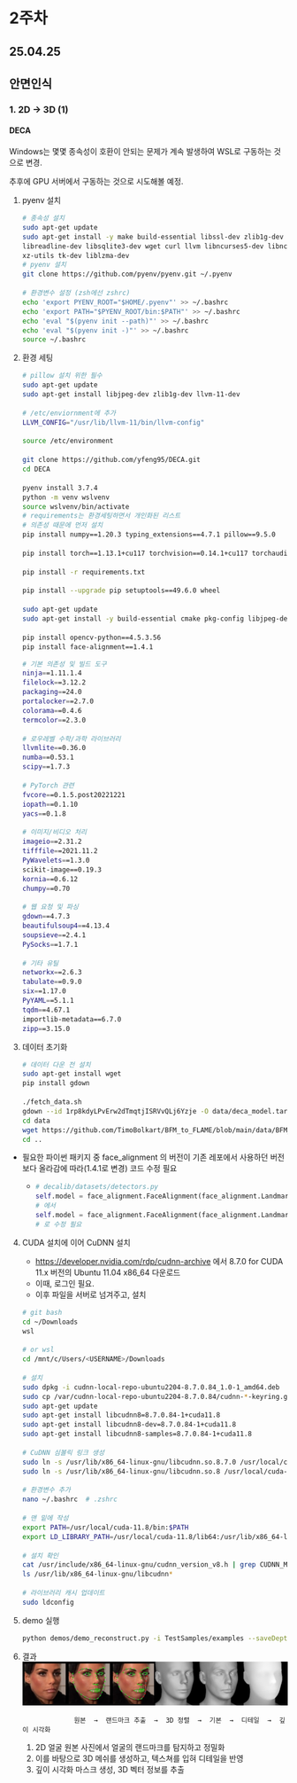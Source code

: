 # 2주차

## 25.04.25



## 안면인식

### 1. 2D -> 3D (1)

#### DECA 

Windows는 몇몇 종속성이 호환이 안되는 문제가 계속 발생하여 WSL로 구동하는 것으로 변경.

추후에 GPU 서버에서 구동하는 것으로 시도해볼 예정.



1. pyenv 설치
   ```bash
   # 종속성 설치
   sudo apt-get update
   sudo apt-get install -y make build-essential libssl-dev zlib1g-dev libbz2-dev \
   libreadline-dev libsqlite3-dev wget curl llvm libncurses5-dev libncursesw5-dev \
   xz-utils tk-dev liblzma-dev
   # pyenv 설치
   git clone https://github.com/pyenv/pyenv.git ~/.pyenv
   
   # 환경변수 설정 (zsh에선 zshrc)
   echo 'export PYENV_ROOT="$HOME/.pyenv"' >> ~/.bashrc
   echo 'export PATH="$PYENV_ROOT/bin:$PATH"' >> ~/.bashrc
   echo 'eval "$(pyenv init --path)"' >> ~/.bashrc
   echo 'eval "$(pyenv init -)"' >> ~/.bashrc
   source ~/.bashrc
   ```

2. 환경 세팅
   ```bash
   # pillow 설치 위한 필수
   sudo apt-get update
   sudo apt-get install libjpeg-dev zlib1g-dev llvm-11-dev
   
   # /etc/enviornment에 추가
   LLVM_CONFIG="/usr/lib/llvm-11/bin/llvm-config"
   
   source /etc/environment
   
   git clone https://github.com/yfeng95/DECA.git
   cd DECA
   
   pyenv install 3.7.4
   python -m venv wslvenv
   source wslvenv/bin/activate
   # requirements는 환경세팅하면서 개인화된 리스트
   # 의존성 때문에 먼저 설치
   pip install numpy==1.20.3 typing_extensions==4.7.1 pillow==9.5.0
   
   pip install torch==1.13.1+cu117 torchvision==0.14.1+cu117 torchaudio==0.13.1 --extra-index-url https://download.pytorch.org/whl/cu117
   
   pip install -r requirements.txt
   
   pip install --upgrade pip setuptools==49.6.0 wheel
   
   sudo apt-get update
   sudo apt-get install -y build-essential cmake pkg-config libjpeg-dev libpng-dev libtiff-dev libavcodec-dev libavformat-dev libswscale-dev libv4l-dev libxvidcore-dev libx264-dev libgtk-3-dev libatlas-base-dev gfortran python3-dev
   
   pip install opencv-python==4.5.3.56
   pip install face-alignment==1.4.1
   ```

   ```bash
   # 기본 의존성 및 빌드 도구
   ninja==1.11.1.4
   filelock==3.12.2
   packaging==24.0
   portalocker==2.7.0
   colorama==0.4.6
   termcolor==2.3.0
   
   # 로우레벨 수학/과학 라이브러리
   llvmlite==0.36.0
   numba==0.53.1
   scipy==1.7.3
   
   # PyTorch 관련
   fvcore==0.1.5.post20221221
   iopath==0.1.10
   yacs==0.1.8
   
   # 이미지/비디오 처리
   imageio==2.31.2
   tifffile==2021.11.2
   PyWavelets==1.3.0
   scikit-image==0.19.3
   kornia==0.6.12
   chumpy==0.70
   
   # 웹 요청 및 파싱
   gdown==4.7.3
   beautifulsoup4==4.13.4
   soupsieve==2.4.1
   PySocks==1.7.1
   
   # 기타 유틸
   networkx==2.6.3
   tabulate==0.9.0
   six==1.17.0
   PyYAML==5.1.1
   tqdm==4.67.1
   importlib-metadata==6.7.0
   zipp==3.15.0
   
   ```

3. 데이터 초기화
   ```bash
   # 데이터 다운 전 설치
   sudo apt-get install wget
   pip install gdown
   
   ./fetch_data.sh
   gdown --id 1rp8kdyLPvErw2dTmqtjISRVvQLj6Yzje -O data/deca_model.tar
   cd data
   wget https://github.com/TimoBolkart/BFM_to_FLAME/blob/main/data/BFM_to_FLAME_corr.npz
   cd ..
   ```

   

- 필요한 파이썬 패키지 중 face_alignment 의 버전이 기존 레포에서 사용하던 버전보다 올라감에 따라(1.4.1로 변경) 코드 수정 필요

  - ```python
    # decalib/datasets/detectors.py
    self.model = face_alignment.FaceAlignment(face_alignment.LandmarksType._2D, flip_input=False)
    # 에서
    self.model = face_alignment.FaceAlignment(face_alignment.LandmarksType.TWO_D, flip_input=False)
    # 로 수정 필요
    ```



4. CUDA 설치에 이어 CuDNN 설치

   - https://developer.nvidia.com/rdp/cudnn-archive 에서 8.7.0 for CUDA 11.x 버전의 Ubuntu 11.04 x86_64 다운로드
   - 이때, 로그인 필요.
   - 이후 파일을 서버로 넘겨주고, 설치

   ```bash
   # git bash
   cd ~/Downloads
   wsl
   
   # or wsl
   cd /mnt/c/Users/<USERNAME>/Downloads
   
   # 설치
   sudo dpkg -i cudnn-local-repo-ubuntu2204-8.7.0.84_1.0-1_amd64.deb
   sudo cp /var/cudnn-local-repo-ubuntu2204-8.7.0.84/cudnn-*-keyring.gpg /usr/share/keyrings/
   sudo apt-get update
   sudo apt-get install libcudnn8=8.7.0.84-1+cuda11.8
   sudo apt-get install libcudnn8-dev=8.7.0.84-1+cuda11.8
   sudo apt-get install libcudnn8-samples=8.7.0.84-1+cuda11.8
   
   # CuDNN 심볼릭 링크 생성
   sudo ln -s /usr/lib/x86_64-linux-gnu/libcudnn.so.8.7.0 /usr/local/cuda-11.8/lib64/libcudnn.so.8
   sudo ln -s /usr/lib/x86_64-linux-gnu/libcudnn.so.8 /usr/local/cuda-11.8/lib64/libcudnn.so
   
   # 환경변수 추가
   nano ~/.bashrc  # .zshrc
   
   # 맨 밑에 작성
   export PATH=/usr/local/cuda-11.8/bin:$PATH
   export LD_LIBRARY_PATH=/usr/local/cuda-11.8/lib64:/usr/lib/x86_64-linux-gnu:$LD_LIBRARY_PATH
   
   # 설치 확인 
   cat /usr/include/x86_64-linux-gnu/cudnn_version_v8.h | grep CUDNN_MAJOR -A 2
   ls /usr/lib/x86_64-linux-gnu/libcudnn*
   
   # 라이브러리 캐시 업데이트
   sudo ldconfig
   ```

   

5. demo 실행

   ```bash
   python demos/demo_reconstruct.py -i TestSamples/examples --saveDepth True --saveObj True
   ```

   

6. 결과
   ![id04657-PPHljWCZ53c-000565_inputs_inputs_vis](./assets/id04657-PPHljWCZ53c-000565_inputs_inputs_vis.jpg)

 					원본  →  랜드마크 추출  →  3D 정렬  →  기본  →  디테일  →  깊이 시각화
 	
 	1. 2D 얼굴 원본 사진에서 얼굴의 랜드마크를 탐지하고 정밀화
 	2. 이를 바탕으로 3D 메쉬를 생성하고, 텍스쳐를 입혀 디테일을 반영
 	3. 깊이 시각화 마스크 생성, 3D 벡터 정보를 추출

